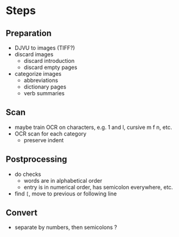 # Steps



## Preparation

- DJVU to images (TIFF?)
- discard images
  - discard introduction
  - discard empty pages
- categorize images
  - abbreviations
  - dictionary pages
  - verb summaries



## Scan

- maybe train OCR on characters, e.g. 1 and l, cursive m f n, etc.
- OCR scan for each category
  - preserve indent



## Postprocessing

- do checks
  - words are in alphabetical order
  - entry is in numerical order, has semicolon everywhere, etc.
- find `[`, move to previous or following line



## Convert

- separate by numbers, then semicolons ?